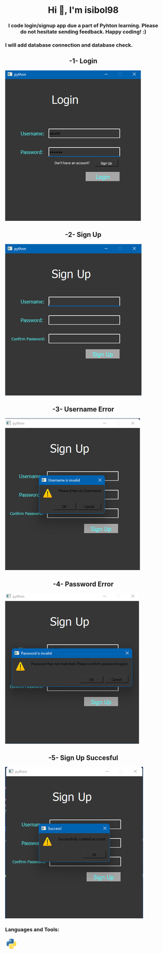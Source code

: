 <h1 align="center">Hi 👋, I'm isibol98</h1>
<h3 align="center">I code login/signup app due a part of Pyhton learning. Please do not hesitate sending feedback. Happy coding! :)</h3>


<h3 align="left">I will add database connection and database check.</h3>

<h2 align="center">-1- Login</h2>

![](https://github.com/isibol98/Python---PyQt5/blob/main/Login_SignUp/login1.png?raw=true)

<h2 align="center">-2- Sign Up</h2>

![](https://github.com/isibol98/Python---PyQt5/blob/main/Login_SignUp/login2.png?raw=true)

<h2 align="center">-3- Username Error</h2>

![](https://github.com/isibol98/Python---PyQt5/blob/main/Login_SignUp/login3.png?raw=true)

<h2 align="center">-4- Password Error</h2>

![](https://github.com/isibol98/Python---PyQt5/blob/main/Login_SignUp/login4.png?raw=true)

<h2 align="center">-5- Sign Up Succesful</h2>

![](https://github.com/isibol98/Python---PyQt5/blob/main/Login_SignUp/login5.png?raw=true)


<h3 align="left">Languages and Tools:</h3>
<p align="left"> <a href="https://www.python.org" target="_blank" rel="noreferrer"> <img src="https://raw.githubusercontent.com/devicons/devicon/master/icons/python/python-original.svg" alt="python" width="40" height="40"/> </a> </p>
